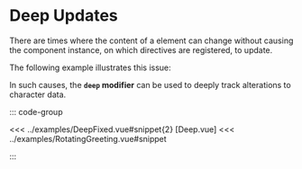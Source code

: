 # Deep Updates

There are times where the content of a element can change without causing the component instance, on which directives are registered, to update.

The following example illustrates this issue:

<preview-container hide-heading>
  <DeepBroken />
</preview-container>

In such causes, the **`deep` modifier** can be used to deeply track alterations to character data.

::: code-group

<<< ../examples/DeepFixed.vue#snippet{2} [Deep.vue]
<<< ../examples/RotatingGreeting.vue#snippet

:::

<preview-container>
  <DeepFixed />
</preview-container>

<script setup>
import DeepFixed from '../examples/DeepFixed.vue';
import DeepBroken from '../examples/DeepBroken.vue';
</script>

